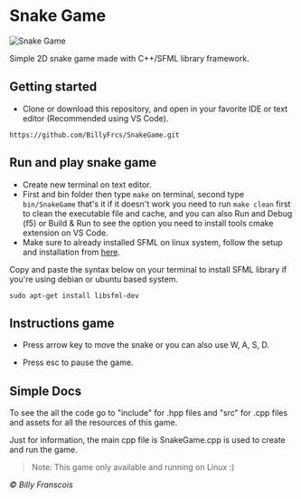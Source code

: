 # Snake Game

![Snake Game](https://github.com/BillyFrcs/SnakeGame/blob/master/assets/example/SnakeGameSample.png)

Simple 2D snake game made with C++/SFML library framework.

## Getting started

- Clone or download this repository, and open in your favorite IDE or text editor (Recommended using VS Code).

```
https://github.com/BillyFrcs/SnakeGame.git
```

## Run and play snake game

- Create new terminal on text editor.
- First and bin folder then type `make` on terminal, second type `bin/SnakeGame` that's it if it doesn't work you need to run `make clean` first to clean the executable file and cache, and you can also Run and Debug (f5) or Build & Run to see the option you need to install tools cmake extension on VS Code.
- Make sure to already installed SFML on linux system, follow the setup and installation from [here](https://www.sfml-dev.org/tutorials/2.5/start-linux.php).

Copy and paste the syntax below on your terminal to install SFML library if you're using debian or ubuntu based system.

```
sudo apt-get install libsfml-dev
```

## Instructions game

- Press arrow key to move the snake or you can also use W, A, S, D.

- Press esc to pause the game.

## Simple Docs

To see the all the code go to "include" for .hpp files and "src" for .cpp files and assets for all the resources of this game.

Just for information, the main cpp file is SnakeGame.cpp is used to create and run the game.

> Note: This game only available and running on Linux :)

<i>© Billy Franscois</i>
